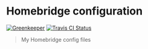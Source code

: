 # Homebridge configuration

[![Greenkeeper](https://badges.greenkeeper.io/maartenpaauw/homebridge-config.svg)](https://greenkeeper.io/)
[![Travis CI Status](https://travis-ci.org/maartenpaauw/homebridge-config.svg?branch=master)](https://travis-ci.org/maartenpaauw/homebridge-config)
> My Homebridge config files
